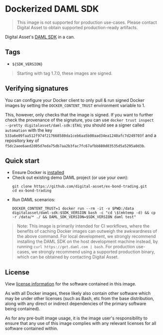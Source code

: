 <!--

This file is meant to be displayed as the description of the
digitalasset/daml-sdk image on Docker Hub. Unfortunately, updating that is a
manual process at the moment. This README is the source of truth and should
overwrite the one on Docker Hub should they differ.

-->

# Dockerized DAML SDK

> This image is not supported for production use-cases. Please contact Digital
> Asset to obtain supported production-ready artifacts.

Digital Asset's [DAML SDK](https://docs.daml.com/) in a can.

## Tags

* `${SDK_VERSION}`

> Starting with tag 1.7.0, these images are signed.

## Verifying signatures

You can configure your Docker client to only pull & run signed Docker images by
setting the `DOCKER_CONTENT_TRUST` environment variable to 1.

This, however, only checks that the image is signed. If you want to further
check the provenance of the signature, you can use `docker trust inspect
--pretty digitalasset/daml-sdk:$TAG`; you should see a signer called
`automation` with the key
`533a6e09faa512f974f217668580da1ceb6aa5b00aad34ea1240afc7d249703f` and a
repository key of
`f5dc2aee6aed2d05d7eda75db7aa2b3fac7fc67afbb880d03535d5a5295a0d3b`.

## Quick start

* Ensure Docker is [installed](https://www.docker.com/get-started)
* Check out existing demo DAML project (or use your own):
  ```
  git clone https://github.com/digital-asset/ex-bond-trading.git
  cd ex-bond-trading
  ```
* Run DAML scenarios:
  ```
  DOCKER_CONTENT_TRUST=1 docker run --rm -it -v $PWD:/data digitalasset/daml-sdk:$SDK_VERSION bash -c "cd \$(mktemp -d) && cp -r /data/* ./ && DAML_SDK_VERSION=$SDK_VERSION daml test"
  ```

> Note: This image is primarily intended for CI workflows, where the benefits
> of caching Docker images can outweigh the awkwardness of the above command.
> For local development, we strongly recommend installing the DAML SDK on the
> host development machine instead, by running `curl https://get.daml.com |
> bash`. For production use-cases, we strongly recommend using a supported
> production binary, which can be obtained by contacting Digital Asset.

## License

View [license information](https://www.apache.org/licenses/LICENSE-2.0) for the
software contained in this image.

As with all Docker images, these likely also contain other software which may
be under other licenses (such as Bash, etc from the base distribution, along
with any direct or indirect dependencies of the primary software being
contained).

As for any pre-built image usage, it is the image user's responsibility to
ensure that any use of this image complies with any relevant licenses for all
software contained within.
